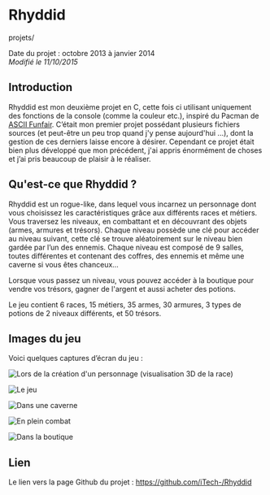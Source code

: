 Rhyddid
=======
projets/

Date du projet : octobre 2013 à janvier 2014  
*Modifié le 11/10/2015*

## Introduction

Rhyddid est mon deuxième projet en C, cette fois ci utilisant uniquement des fonctions de la console (comme la couleur etc.), inspiré du Pacman de [ASCII Funfair](napnac.ga/projets/ascii_funfair.html). C’était mon premier projet possédant plusieurs fichiers sources (et peut-être un peu trop quand j'y pense aujourd'hui ...), dont la gestion de ces derniers laisse encore à désirer. Cependant ce projet était bien plus développé que mon précédent, j'ai appris énormément de choses et j’ai pris beaucoup de plaisir à le réaliser.

## Qu'est-ce que Rhyddid ?

Rhyddid est un rogue-like, dans lequel vous incarnez un personnage dont vous choisissez les caractéristiques grâce aux différents races et métiers. Vous traversez les niveaux, en combattant et en découvrant des objets (armes, armures et trésors). Chaque niveau possède une clé pour accéder au niveau suivant, cette clé se trouve aléatoirement sur le niveau bien gardée par l’un des ennemis. Chaque niveau est composé de 9 salles, toutes différentes et contenant des coffres, des ennemis et même une caverne si vous êtes chanceux...

Lorsque vous passez un niveau, vous pouvez accéder à la boutique pour vendre vos trésors, gagner de l'argent et aussi acheter des potions.

Le jeu contient 6 races, 15 métiers, 35 armes, 30 armures, 3 types de potions de 2 niveaux différents, et 50 trésors.

## Images du jeu

Voici quelques captures d’écran du jeu :

![Lors de la création d'un personnage (visualisation 3D de la race)](/static/img/projets/rhyddid/nouveau_perso.png)

![Le jeu](/static/img/projets/rhyddid/jeu.png)

![Dans une caverne](/static/img/projets/rhyddid/caverne.png)

![En plein combat](/static/img/projets/rhyddid/combat.png)

![Dans la boutique](/static/img/projets/rhyddid/boutique.png)

## Lien

Le lien vers la page Github du projet : <https://github.com/iTech-/Rhyddid>
